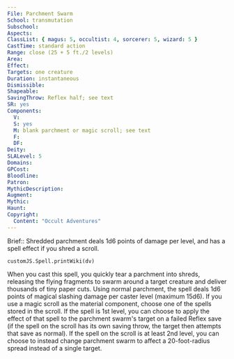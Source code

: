 ```yaml
---
File: Parchment Swarm
School: transmutation
Subschool: 
Aspects: 
ClassList: { magus: 5, occultist: 4, sorcerer: 5, wizard: 5 }
CastTime: standard action
Range: close (25 + 5 ft./2 levels)
Area: 
Effect: 
Targets: one creature
Duration: instantaneous
Dismissible: 
Shapeable: 
SavingThrow: Reflex half; see text
SR: yes
Components:
  V: 
  S: yes
  M: blank parchment or magic scroll; see text
  F: 
  DF: 
Deity: 
SLALevel: 5
Domains: 
GPCost: 
Bloodline: 
Patron: 
MythicDescription: 
Augment: 
Mythic: 
Haunt: 
Copyright:
  Content: "Occult Adventures"
---
```

Brief:: Shredded parchment deals 1d6 points of damage per level, and has a spell effect if you shred a scroll.

```dataviewjs
customJS.Spell.printWiki(dv)
```

When you cast this spell, you quickly tear a parchment into shreds, releasing the flying fragments to swarm around a target creature and deliver thousands of tiny paper cuts. Using normal parchment, the spell deals 1d6 points of magical slashing damage per caster level (maximum 15d6).  If you use a magic scroll as the material component, choose one of the spells stored in the scroll. If the spell is 1st level, you can choose to apply the effect of that spell to the parchment swarm's target on a failed Reflex save (if the spell on the scroll has its own saving throw, the target then attempts that save as normal). If the spell on the scroll is at least 2nd level, you can choose to instead change parchment swarm to affect a 20-foot-radius spread instead of a single target.
